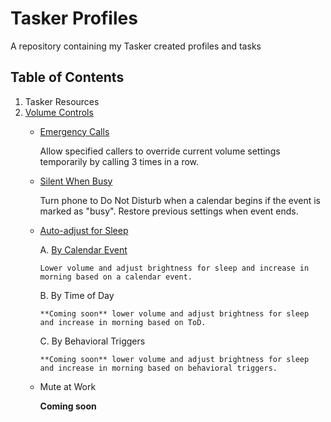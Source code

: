 # Tasker Profiles
A repository containing my Tasker created profiles and tasks  
## Table of Contents  
1. Tasker Resources  
2. [Volume Controls](https://github.com/paulfblack/tasker_profiles/tree/master/volume_controls)    
   - [Emergency Calls](https://github.com/paulfblack/tasker_profiles/tree/master/volume_controls/emergency_call)  
     
     Allow specified callers to override current volume settings temporarily by calling 3 times in a row.    
     
   - [Silent When Busy](https://github.com/paulfblack/tasker_profiles/tree/master/volume_controls/silent_when_busy)  
     
     Turn phone to Do Not Disturb when a calendar begins if the event is marked as "busy". Restore previous settings when event ends.  
     
    - [Auto-adjust for Sleep](https://github.com/paulfblack/tasker_profiles/tree/master/volume_controls/auto_adjust_for_sleep)  
  
        A. [By Calendar Event](https://github.com/paulfblack/tasker_profiles/tree/master/volume_controls/auto_adjust_for_sleep/by_calendar_event)  
      
          Lower volume and adjust brightness for sleep and increase in morning based on a calendar event.  
        
        B. By Time of Day  
    
          **Coming soon** lower volume and adjust brightness for sleep and increase in morning based on ToD.
        
        C. By Behavioral Triggers
    
          **Coming soon** lower volume and adjust brightness for sleep and increase in morning based on behavioral triggers. 
    - Mute at Work  
  
      **Coming soon** 
